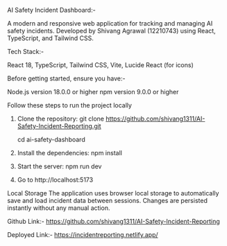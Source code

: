 AI Safety Incident Dashboard:-

A modern and responsive web application for tracking and managing AI safety incidents.
Developed by Shivang Agrawal (12210743) using React, TypeScript, and Tailwind CSS.

Tech Stack:-

React 18, TypeScript, Tailwind CSS, Vite, Lucide React (for icons)

Before getting started, ensure you have:-

Node.js version 18.0.0 or higher
npm version 9.0.0 or higher

Follow these steps to run the project locally
1. Clone the repository:
   git clone <https://github.com/shivang1311/AI-Safety-Incident-Reporting.git>
   
   cd ai-safety-dashboard
3. Install the dependencies:
   npm install
4. Start the server:
   npm run dev
5. Go to http://localhost:5173

Local Storage
The application uses browser local storage to automatically save and load incident data between sessions. Changes are persisted instantly without any manual action.

Github Link:-
https://github.com/shivang1311/AI-Safety-Incident-Reporting

Deployed Link:-
https://incidentreporting.netlify.app/
